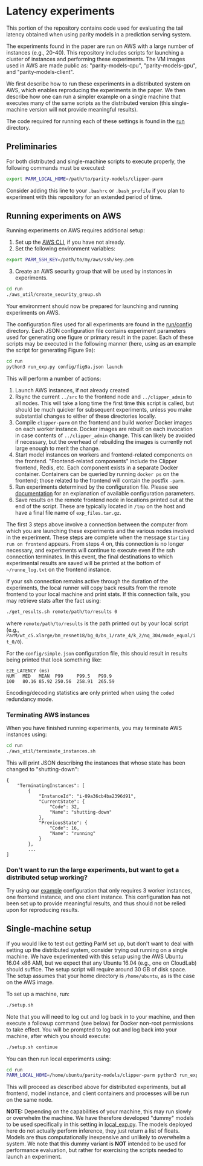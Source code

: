 # Latency experiments
This portion of the repository contains code used for evaluating the tail
latency obtained when using parity models in a prediction serving system.

The experiments found in the paper are run on AWS with a large number of
instances (e.g., 20-40). This repository includes scripts for launching a
cluster of instances and performing these experiments. The VM images used
in AWS are made public as: "parity-models-cpu", "parity-models-gpu", and
"parity-models-client".

We first describe how to run these experiments in a distributed system on AWS,
which enables reproducing the experiments in the paper. We then describe how
one can run a simpler example on a single machine that executes many of the
same scripts as the distributed version (this single-machine version will not
provide meaningful results).

The code required for running each of these settings is found in the [run](run)
directory.

## Preliminaries
For both distributed and single-machine scripts to execute properly, the
following commands must be executed:
```bash
export PARM_LOCAL_HOME=/path/to/parity-models/clipper-parm
```
Consider adding this line to your `.bashrc` or `.bash_profile` if you plan
to experiment with this repository for an extended period of time.

## Running experiments on AWS
Running experiments on AWS requires additional setup:
1. Set up the [AWS CLI](https://docs.aws.amazon.com/polly/latest/dg/setup-aws-cli.html), if you have not already.
2. Set the following environment variables:
```bash
export PARM_SSH_KEY=/path/to/my/aws/ssh/key.pem
```
3. Create an AWS security group that will be used by instances in experiments.
```bash
cd run
./aws_util/create_security_group.sh
```

Your environment should now be prepared for launching and running experiments
on AWS.

The configuration files used for all experiments are found in the
[run/config](run/config) directory. Each JSON configuration file contains
experiment parameters used for generating one figure or primary result in the
paper. Each of these scripts may be executed in the following manner (here,
using as an example the script for generating Figure 9a):
```bash
cd run
python3 run_exp.py config/fig9a.json launch 
```

This will perform a number of actions:
1. Launch AWS instances, if not already created
2. Rsync the current `../src` to the frontend node and `../clipper_admin` to
all nodes. This will take a long time the first time this script is called, but
should be much quicker for subsequent experiments, unless you make substantial
changes to either of these directories locally.
3. Compile `clipper-parm` on the frontend and build worker Docker images on
each worker instance. Docker images are rebuilt on each invocation in case
contents of `../clipper_admin` change. This can likely be avoided if necessary,
but the overhead of rebuilding the images is currently not large enough to
merit the change.
4. Start model instances on workers and frontend-related components on the
frontend. "Frontend-related components" include the Clipper frontend, Redis,
etc. Each component exists in a separate Docker container. Containers can be
queried by running `docker ps` on the frontend; those related to the frontend
will contain the postfix `-parm`.
5. Run experiments determined by the configuration file. Please see 
[documentation](run/config/README.md) for an explanation of available
configuration parameters.
6. Save results on the remote frontend node in locations printed out at the
end of the script. These are typically located in `/tmp` on the host and have
a final file name of `exp_files.tar.gz`.

The first 3 steps above involve a connection between the computer from which
you are launching these experiments and the various nodes involved in the
experiment. These steps are complete when the message `Starting run on frontend`
appears. From steps 4 on, this connection is no longer necessary, and
experiments will continue to execute even if the ssh connection terminates.
In this event, the final destinations to which experimental results are saved
will be printed at the bottom of `~/runne_log.txt` on the frontend instance.

If your ssh connection remains active through the duration of the experiments,
the local runner will copy back results from the remote frontend to your local
machine and print stats. If this connection fails, you may retrieve stats after
the fact using:
```bash
./get_results.sh remote/path/to/results 0
```
where `remote/path/to/results` is the path printed out by your local script
(e.g., `ParM/wt_c5.xlarge/bm_resnet18/bg_0/bs_1/rate_4/k_2/nq_304/mode_equal/it_0/0`).

For the `config/simple.json` configuration file, this should result in results
being printed that look something like:
```
E2E_LATENCY (ms)
NUM   MED   MEAN  P99     P99.5   P99.9
100   80.16 85.92 250.56  258.91  265.59
```

Encoding/decoding statistics are only printed when using the `coded`
redundancy mode.

### Terminating AWS instances
When you have finished running experiments, you may terminate AWS instances
using:
```bash
cd run
./aws_util/terminate_instances.sh
```

This will print JSON describing the instances that whose state has been changed
to "shutting-down":
```
{
    "TerminatingInstances": [
        {
            "InstanceId": "i-09a36cb4ba2396d91", 
            "CurrentState": {
                "Code": 32, 
                "Name": "shutting-down"
            }, 
            "PreviousState": {
                "Code": 16, 
                "Name": "running"
            }
        }, 
        ...
]
```

### Don't want to run the large experiments, but want to get a distributed setup working?
Try using our [example](run/config/simple.json) configuration that only requires
3 worker instances, one frontend instance, and one client instance. This
configuration has not been set up to provide meaningful results, and thus should
not be relied upon for reproducing results.

## Single-machine setup
If you would like to test out getting ParM set up, but don't want to deal with
setting up the distributed system, consider trying out running on a single
machine. We have experimented with this setup using the AWS Ubuntu 16.04 x86 AMI,
but we expect that any Ubuntu 16.04 (e.g., one on CloudLab) should suffice. The
setup script will require around 30 GB of disk space. The setup assumes that your
home directory is `/home/ubuntu`, as is the case on the AWS image.

To set up a machine, run:
```bash
./setup.sh
```
Note that you will need to log out and log back in to your machine, and then
execute a followup command (see below) for Docker non-root permissions to
take effect. You will be prompted to log out and log back into your machine,
after which you should execute:
```bash
./setup.sh continue
```

You can then run local experiments using:
```bash
cd run
PARM_LOCAL_HOME=/home/ubuntu/parity-models/clipper-parm python3 run_exp.py config/simple.json launch --local
```

This will proceed as described above for distributed experiments, but all
frontend, model instance, and client containers and processes will be run
on the same node.

**NOTE:** Depending on the capabilities of your machine, this may run slowly
or overwhelm the machine. We have therefore developed "dummy" models
to be used specifically in this setting in [local_exp.py](local_exp.py). The
models deployed here do not actually perform inference, they just return a
list of floats. Models are thus computationally inexpensive and unlikely to
overwhelm a system. We note that this dummy variant is **NOT** intended to
be used for performance evaluation, but rather for exercising the scripts
needed to launch an experiment.
